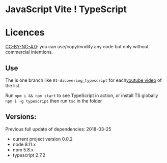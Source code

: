 # JavaScript Vite ! TypeScript

# Licences

 [CC-BY-NC-4.0](https://creativecommons.org/licenses/by-nc/4.0/): you can use/copy/modify any code but only without commercial intentions. 


## Use
The is one branch like `01-dicovering_typescript` for each[youtube video](https://www.youtube.com/playlist?list=PLoodjd4heb-TTBLX3KDqLZR6tG5qh5FhJ) of the list.


Run `npm i && npm start` to see TypeScript in action, or install TS globally `npm i -g typescript` then run `tsc` in the folder

## Versions:

Previous full update of dependencies: 2018-03-25
* current project version 0.0.2
* node 8.11.x
* npm 5.8.x
* typescript 2.7.2
